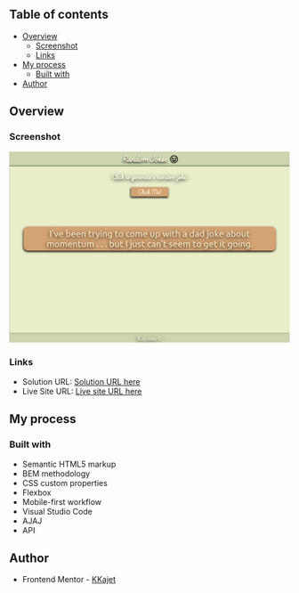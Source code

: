 ## Table of contents

- [Overview](#overview)
  - [Screenshot](#screenshot)
  - [Links](#links)
- [My process](#my-process)
  - [Built with](#built-with)
- [Author](#author)

## Overview

### Screenshot

![](./screenshots/desktop-view.png)

### Links

- Solution URL: [Solution URL here](https://github.com/KKajet/projects/tree/master/random-joke)
- Live Site URL: [Live site URL here](https://kajet-projects.netlify.app/random-joke/index.html)

## My process

### Built with

- Semantic HTML5 markup
- BEM methodology
- CSS custom properties
- Flexbox
- Mobile-first workflow
- Visual Studio Code
- AJAJ
- API

## Author

- Frontend Mentor - [KKajet](https://www.frontendmentor.io/profile/KKajet)
